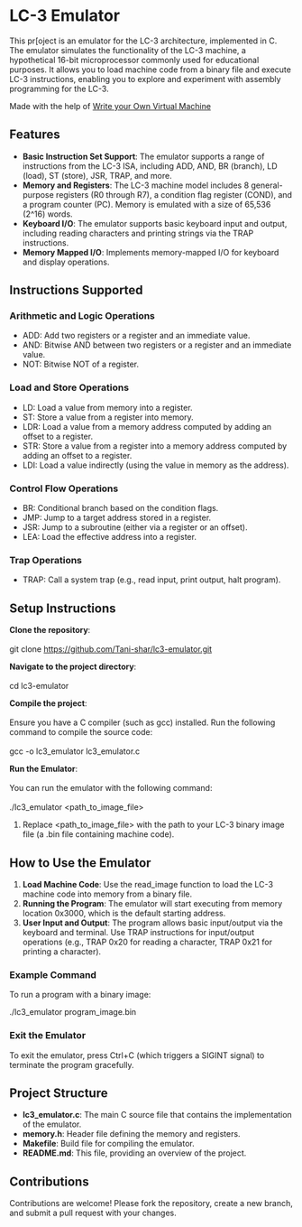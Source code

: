 # **LC-3 Emulator**

This pr\[oject is an emulator for the LC-3 architecture, implemented in C. The emulator simulates the functionality of the LC-3 machine, a hypothetical 16-bit microprocessor commonly used for educational purposes. It allows you to load machine code from a binary file and execute LC-3 instructions, enabling you to explore and experiment with assembly programming for the LC-3.

Made with the help of [Write your Own Virtual Machine](https://www.jmeiners.com/lc3-vm/#:hello-world-assembly)

## **Features**

- **Basic Instruction Set Support**: The emulator supports a range of instructions from the LC-3 ISA, including ADD, AND, BR (branch), LD (load), ST (store), JSR, TRAP, and more.
- **Memory and Registers**: The LC-3 machine model includes 8 general-purpose registers (R0 through R7), a condition flag register (COND), and a program counter (PC). Memory is emulated with a size of 65,536 (2^16) words.
- **Keyboard I/O**: The emulator supports basic keyboard input and output, including reading characters and printing strings via the TRAP instructions.
- **Memory Mapped I/O**: Implements memory-mapped I/O for keyboard and display operations.

## **Instructions Supported**

### **Arithmetic and Logic Operations**

- ADD: Add two registers or a register and an immediate value.
- AND: Bitwise AND between two registers or a register and an immediate value.
- NOT: Bitwise NOT of a register.

### **Load and Store Operations**

- LD: Load a value from memory into a register.
- ST: Store a value from a register into memory.
- LDR: Load a value from a memory address computed by adding an offset to a register.
- STR: Store a value from a register into a memory address computed by adding an offset to a register.
- LDI: Load a value indirectly (using the value in memory as the address).

### **Control Flow Operations**

- BR: Conditional branch based on the condition flags.
- JMP: Jump to a target address stored in a register.
- JSR: Jump to a subroutine (either via a register or an offset).
- LEA: Load the effective address into a register.

### **Trap Operations**

- TRAP: Call a system trap (e.g., read input, print output, halt program).

## **Setup Instructions**

**Clone the repository**:  
<br/>git clone <https://github.com/Tani-shar/lc3-emulator.git>

**Navigate to the project directory**:  
<br/>cd lc3-emulator

**Compile the project**:  
<br/>Ensure you have a C compiler (such as gcc) installed. Run the following command to compile the source code:  
<br/>gcc -o lc3_emulator lc3_emulator.c

**Run the Emulator**:  
<br/>You can run the emulator with the following command:  
<br/>./lc3_emulator &lt;path_to_image_file&gt;

1. Replace &lt;path_to_image_file&gt; with the path to your LC-3 binary image file (a .bin file containing machine code).  

## **How to Use the Emulator**

1. **Load Machine Code**: Use the read_image function to load the LC-3 machine code into memory from a binary file.
2. **Running the Program**: The emulator will start executing from memory location 0x3000, which is the default starting address.
3. **User Input and Output**: The program allows basic input/output via the keyboard and terminal. Use TRAP instructions for input/output operations (e.g., TRAP 0x20 for reading a character, TRAP 0x21 for printing a character).

### **Example Command**

To run a program with a binary image:

./lc3_emulator program_image.bin

### **Exit the Emulator**

To exit the emulator, press Ctrl+C (which triggers a SIGINT signal) to terminate the program gracefully.

## **Project Structure**

- **lc3_emulator.c**: The main C source file that contains the implementation of the emulator.
- **memory.h**: Header file defining the memory and registers.
- **Makefile**: Build file for compiling the emulator.
- **README.md**: This file, providing an overview of the project.

## **Contributions**

Contributions are welcome! Please fork the repository, create a new branch, and submit a pull request with your changes.
